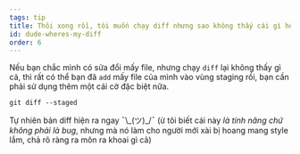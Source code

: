 ```yaml
---
tags: tip
title: Thôi xong rồi, tôi muốn chạy diff nhưng sao không thấy cái gì hết?!
id: dude-wheres-my-diff
order: 6
---
```


Nếu bạn chắc mình có sửa đổi mấy file, nhưng chạy `diff` lại không thấy gì cả, thì rất có thể bạn đã `add` mấy file của mình vào vùng staging rồi, bạn cần phải sử dụng thêm một cái cờ đặc biệt nữa.

```git
git diff --staged
```
Tự nhiên bản diff hiện ra ngay &macr;\\\_(ツ)\_/&macr; (ừ tôi biết cái này *là tính năng chứ không phải là bug*, nhưng mà nó làm cho người mới xài bị hoang mang style lắm, chả rõ ràng ra môn ra khoai gì cả)
